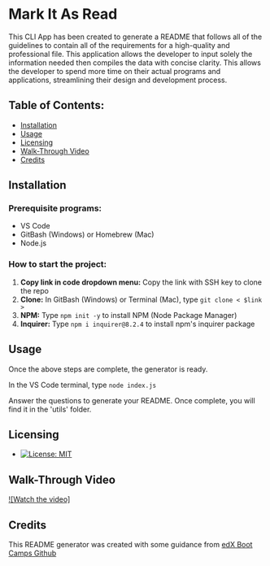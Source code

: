 # Mark It As Read

This CLI App has been created to generate a README that follows all of the guidelines to contain all of the requirements for a high-quality and professional file. This application allows the developer to input solely the information needed then compiles the data with concise clarity. This allows the developer to spend more time on their actual programs and applications, streamlining their design and development process. 


## Table of Contents:
* [Installation](#installation)
* [Usage](#usage)
* [Licensing](#licensing)
* [Walk-Through Video](#walkthroughvideo)
* [Credits](#credits)

## Installation

### Prerequisite programs:  
* VS Code  
* GitBash (Windows) or Homebrew (Mac) 
* Node.js 

### How to start the project:  
1. **Copy link in code dropdown menu:** Copy the link with SSH key to clone the repo
1. **Clone:** In GitBash (Windows) or Terminal (Mac), type `git clone < $link >`
1. **NPM:** Type `npm init -y` to install NPM (Node Package Manager)
1. **Inquirer:** Type `npm i inquirer@8.2.4` to install npm's inquirer package

## Usage
Once the above steps are complete, the generator is ready.

In the VS Code terminal, type `node index.js`

Answer the questions to generate your README. Once complete, you will find it in the 'utils' folder.

## Licensing
* [![License: MIT](https://img.shields.io/badge/License-MIT-yellow.svg)](https://opensource.org/licenses/MIT)

## Walk-Through Video

[![Watch the video]](https://drive.google.com/file/d/1cCj6WHvF2bZKdhcASgABm7gLuGYUM2Xr/view)

## Credits
This README generator was created with some guidance from [edX Boot Camps Github](https://coding-boot-camp.github.io/full-stack/github/professional-readme-guide)